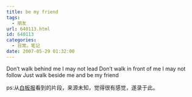 ```yaml
---
title: be my friend
tags:
  - 朋友
url: 640113.html
id: 640113
categories:
  - 日常。笔记
date: 2007-05-29 01:32:00
---
```


Don’t walk behind me
I may not lead
Don’t walk in front of me
I may not follow
Just walk beside me
and be my friend

ps:从[白板报](http://www.wangpei.net)看到的片段，来源未知，觉得很有感觉，遂录于此。